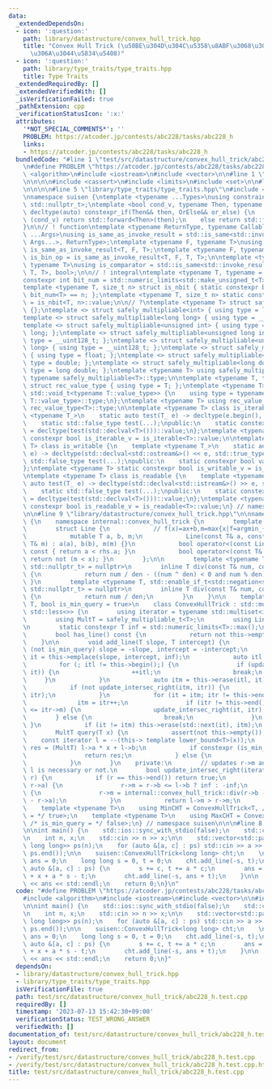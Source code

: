 ```yaml
---
data:
  _extendedDependsOn:
  - icon: ':question:'
    path: library/datastructure/convex_hull_trick.hpp
    title: "Convex Hull Trick (\u50BE\u304D\u304C\u5358\u8ABF\u3068\u306F\u9650\u3089\
      \u306A\u3044\u5834\u5408)"
  - icon: ':question:'
    path: library/type_traits/type_traits.hpp
    title: Type Traits
  _extendedRequiredBy: []
  _extendedVerifiedWith: []
  _isVerificationFailed: true
  _pathExtension: cpp
  _verificationStatusIcon: ':x:'
  attributes:
    '*NOT_SPECIAL_COMMENTS*': ''
    PROBLEM: https://atcoder.jp/contests/abc228/tasks/abc228_h
    links:
    - https://atcoder.jp/contests/abc228/tasks/abc228_h
  bundledCode: "#line 1 \"test/src/datastructure/convex_hull_trick/abc228_h.test.cpp\"\
    \n#define PROBLEM \"https://atcoder.jp/contests/abc228/tasks/abc228_h\"\n\n#include\
    \ <algorithm>\n#include <iostream>\n#include <vector>\n\n#line 1 \"library/datastructure/convex_hull_trick.hpp\"\
    \n\n\n\n#include <cassert>\n#include <limits>\n#include <set>\n\n#line 1 \"library/type_traits/type_traits.hpp\"\
    \n\n\n\n#line 5 \"library/type_traits/type_traits.hpp\"\n#include <type_traits>\n\
    \nnamespace suisen {\ntemplate <typename ...Types>\nusing constraints_t = std::enable_if_t<std::conjunction_v<Types...>,\
    \ std::nullptr_t>;\ntemplate <bool cond_v, typename Then, typename OrElse>\nconstexpr\
    \ decltype(auto) constexpr_if(Then&& then, OrElse&& or_else) {\n    if constexpr\
    \ (cond_v) return std::forward<Then>(then);\n    else return std::forward<OrElse>(or_else);\n\
    }\n\n// ! function\ntemplate <typename ReturnType, typename Callable, typename\
    \ ...Args>\nusing is_same_as_invoke_result = std::is_same<std::invoke_result_t<Callable,\
    \ Args...>, ReturnType>;\ntemplate <typename F, typename T>\nusing is_uni_op =\
    \ is_same_as_invoke_result<T, F, T>;\ntemplate <typename F, typename T>\nusing\
    \ is_bin_op = is_same_as_invoke_result<T, F, T, T>;\n\ntemplate <typename Comparator,\
    \ typename T>\nusing is_comparator = std::is_same<std::invoke_result_t<Comparator,\
    \ T, T>, bool>;\n\n// ! integral\ntemplate <typename T, typename = constraints_t<std::is_integral<T>>>\n\
    constexpr int bit_num = std::numeric_limits<std::make_unsigned_t<T>>::digits;\n\
    template <typename T, size_t n> struct is_nbit { static constexpr bool value =\
    \ bit_num<T> == n; };\ntemplate <typename T, size_t n> static constexpr bool is_nbit_v\
    \ = is_nbit<T, n>::value;\n\n// ?\ntemplate <typename T> struct safely_multipliable\
    \ {};\ntemplate <> struct safely_multipliable<int> { using type = long long; };\n\
    template <> struct safely_multipliable<long long> { using type = __int128_t; };\n\
    template <> struct safely_multipliable<unsigned int> { using type = unsigned long\
    \ long; };\ntemplate <> struct safely_multipliable<unsigned long int> { using\
    \ type = __uint128_t; };\ntemplate <> struct safely_multipliable<unsigned long\
    \ long> { using type = __uint128_t; };\ntemplate <> struct safely_multipliable<float>\
    \ { using type = float; };\ntemplate <> struct safely_multipliable<double> { using\
    \ type = double; };\ntemplate <> struct safely_multipliable<long double> { using\
    \ type = long double; };\ntemplate <typename T> using safely_multipliable_t =\
    \ typename safely_multipliable<T>::type;\n\ntemplate <typename T, typename = void>\
    \ struct rec_value_type { using type = T; };\ntemplate <typename T> struct rec_value_type<T,\
    \ std::void_t<typename T::value_type>> {\n    using type = typename rec_value_type<typename\
    \ T::value_type>::type;\n};\ntemplate <typename T> using rec_value_type_t = typename\
    \ rec_value_type<T>::type;\n\ntemplate <typename T> class is_iterable {\n    template\
    \ <typename T_>\n    static auto test(T_ e) -> decltype(e.begin(), e.end(), std::true_type{});\n\
    \    static std::false_type test(...);\npublic:\n    static constexpr bool value\
    \ = decltype(test(std::declval<T>()))::value;\n};\ntemplate <typename T> static\
    \ constexpr bool is_iterable_v = is_iterable<T>::value;\n\ntemplate <typename\
    \ T> class is_writable {\n    template <typename T_>\n    static auto test(T_\
    \ e) -> decltype(std::declval<std::ostream&>() << e, std::true_type{});\n    static\
    \ std::false_type test(...);\npublic:\n    static constexpr bool value = decltype(test(std::declval<T>()))::value;\n\
    };\ntemplate <typename T> static constexpr bool is_writable_v = is_writable<T>::value;\n\
    \ntemplate <typename T> class is_readable {\n    template <typename T_>\n    static\
    \ auto test(T_ e) -> decltype(std::declval<std::istream&>() >> e, std::true_type{});\n\
    \    static std::false_type test(...);\npublic:\n    static constexpr bool value\
    \ = decltype(test(std::declval<T>()))::value;\n};\ntemplate <typename T> static\
    \ constexpr bool is_readable_v = is_readable<T>::value;\n} // namespace suisen\n\
    \n\n#line 9 \"library/datastructure/convex_hull_trick.hpp\"\n\nnamespace suisen\
    \ {\n    namespace internal::convex_hull_trick {\n        template <typename T>\n\
    \        struct Line {\n            // f(x)=ax+b,m=max{x|f=argmin_{f' in S}{f'(x)}}\n\
    \            mutable T a, b, m;\n            Line(const T& a, const T& b, const\
    \ T& m) : a(a), b(b), m(m) {}\n            bool operator<(const Line<T>& rhs)\
    \ const { return a < rhs.a; }\n            bool operator<(const T& x) const {\
    \ return not (m < x); }\n        };\n\n        template <typename T, std::enable_if_t<std::is_integral<T>::value,\
    \ std::nullptr_t> = nullptr>\n        inline T div(const T& num, const T& den)\
    \ {\n            return num / den - ((num ^ den) < 0 and num % den);\n       \
    \ }\n        template <typename T, std::enable_if_t<std::negation<std::is_integral<T>>::value,\
    \ std::nullptr_t> = nullptr>\n        inline T div(const T& num, const T& den)\
    \ {\n            return num / den;\n        }\n    }\n\n    template <typename\
    \ T, bool is_min_query = true>\n    class ConvexHullTrick : std::multiset<internal::convex_hull_trick::Line<T>,\
    \ std::less<>> {\n        using iterator = typename std::multiset<internal::convex_hull_trick::Line<T>>::iterator;\n\
    \        using MultT = safely_multipliable_t<T>;\n        using Line = internal::convex_hull_trick::Line<T>;\n\
    \n        static constexpr T inf = std::numeric_limits<T>::max();\n    public:\n\
    \        bool has_line() const {\n            return not this->empty();\n    \
    \    }\n\n        void add_line(T slope, T intercept) {\n            if constexpr\
    \ (not is_min_query) slope = -slope, intercept = -intercept;\n            auto\
    \ it = this->emplace(slope, intercept, inf);\n            auto itl = it;\n   \
    \         for (; itl != this->begin();) {\n                if (update_intersec_right(--itl,\
    \ it)) {\n                    ++itl;\n                    break;\n           \
    \     }\n            }\n            auto itm = this->erase(itl, it), itr = std::next(itm);\n\
    \            if (not update_intersec_right(itm, itr)) {\n                update_intersec_right(--itm,\
    \ itr);\n            }\n            for (it = itm; itr != this->end();) {\n  \
    \              itm = itr++;\n                if (itr != this->end() and itm->m\
    \ <= itr->m) {\n                    update_intersec_right(it, itr);\n        \
    \        } else {\n                    break;\n                }\n           \
    \ }\n            if (it != itm) this->erase(std::next(it), itm);\n        }\n\n\
    \        MultT query(T x) {\n            assert(not this->empty());\n        \
    \    const iterator l = --(this-> template lower_bound<T>(x));\n            auto\
    \ res = (MultT) l->a * x + l->b;\n            if constexpr (is_min_query) {\n\
    \                return res;\n            } else {\n                return -res;\n\
    \            }\n        }\n    private:\n        // updates r->m and returns whether\
    \ l is necessary or not.\n        bool update_intersec_right(iterator l, iterator\
    \ r) {\n            if (r == this->end()) return true;\n            if (l->a ==\
    \ r->a) {\n                r->m = r->b <= l->b ? inf : -inf;\n            } else\
    \ {\n                r->m = internal::convex_hull_trick::div(r->b - l->b, l->a\
    \ - r->a);\n            }\n            return l->m > r->m;\n        }\n    };\n\
    \    template <typename T>\n    using MinCHT = ConvexHullTrick<T, /* is_min_query\
    \ = */ true>;\n    template <typename T>\n    using MaxCHT = ConvexHullTrick<T,\
    \ /* is_min_query = */ false>;\n} // namespace suisen\n\n\n#line 8 \"test/src/datastructure/convex_hull_trick/abc228_h.test.cpp\"\
    \n\nint main() {\n    std::ios::sync_with_stdio(false);\n    std::cin.tie(nullptr);\n\
    \n    int n, x;\n    std::cin >> n >> x;\n\n    std::vector<std::pair<long long,\
    \ long long>> ps(n);\n    for (auto &[a, c] : ps) std::cin >> a >> c;\n    std::sort(ps.begin(),\
    \ ps.end());\n\n    suisen::ConvexHullTrick<long long> cht;\n    \n    long long\
    \ ans = 0;\n    long long s = 0, t = 0;\n    cht.add_line(-s, t);\n    for (const\
    \ auto &[a, c] : ps) {\n        s += c, t += a * c;\n        ans = cht.query(a)\
    \ + x + a * s - t;\n        cht.add_line(-s, ans + t);\n    }\n\n    std::cout\
    \ << ans << std::endl;\n    return 0;\n}\n"
  code: "#define PROBLEM \"https://atcoder.jp/contests/abc228/tasks/abc228_h\"\n\n\
    #include <algorithm>\n#include <iostream>\n#include <vector>\n\n#include \"library/datastructure/convex_hull_trick.hpp\"\
    \n\nint main() {\n    std::ios::sync_with_stdio(false);\n    std::cin.tie(nullptr);\n\
    \n    int n, x;\n    std::cin >> n >> x;\n\n    std::vector<std::pair<long long,\
    \ long long>> ps(n);\n    for (auto &[a, c] : ps) std::cin >> a >> c;\n    std::sort(ps.begin(),\
    \ ps.end());\n\n    suisen::ConvexHullTrick<long long> cht;\n    \n    long long\
    \ ans = 0;\n    long long s = 0, t = 0;\n    cht.add_line(-s, t);\n    for (const\
    \ auto &[a, c] : ps) {\n        s += c, t += a * c;\n        ans = cht.query(a)\
    \ + x + a * s - t;\n        cht.add_line(-s, ans + t);\n    }\n\n    std::cout\
    \ << ans << std::endl;\n    return 0;\n}"
  dependsOn:
  - library/datastructure/convex_hull_trick.hpp
  - library/type_traits/type_traits.hpp
  isVerificationFile: true
  path: test/src/datastructure/convex_hull_trick/abc228_h.test.cpp
  requiredBy: []
  timestamp: '2023-07-13 15:42:30+09:00'
  verificationStatus: TEST_WRONG_ANSWER
  verifiedWith: []
documentation_of: test/src/datastructure/convex_hull_trick/abc228_h.test.cpp
layout: document
redirect_from:
- /verify/test/src/datastructure/convex_hull_trick/abc228_h.test.cpp
- /verify/test/src/datastructure/convex_hull_trick/abc228_h.test.cpp.html
title: test/src/datastructure/convex_hull_trick/abc228_h.test.cpp
---
```

